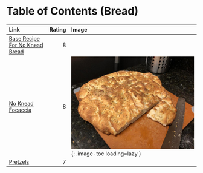 # Table of Contents (Bread)

| Link                                                                  |   Rating | Image                                                                           |
|:----------------------------------------------------------------------|---------:|:--------------------------------------------------------------------------------|
| [Base Recipe For No Knead Bread](./base_recipe_for_no_knead_bread.md) |        8 | <!-- TODO: Capture image -->                                                    |
| [No Knead Focaccia](./no_knead_focaccia.md)                           |        8 | ![no_knead_focaccia.jpeg](./no_knead_focaccia.jpeg){: .image-toc loading=lazy } |
| [Pretzels](./pretzels.md)                                             |        7 | <!-- TODO: Capture image -->                                                    |
